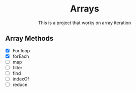 <div align="center">
<h1>Arrays</h1>
<p>This is a project that works on array iteration</p>
</div>

## Array Methods

-   [x] For loop
-   [x] forEach
-   [ ] map
-   [ ] filter
-   [ ] find
-   [ ] indexOf
-   [ ] reduce
